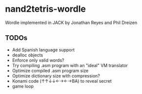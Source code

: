 # nand2tetris-wordle

Wordle implemented in JACK
by Jonathan Reyes and Phil Dreizen

## TODOs
- Add Spanish language support
- dealloc objects
- Enforce only valid words?
- Try compiling .asm program with an "ideal" VM translator
- Optimize compiled .asm program size
- Optimize dictionary size with compression?
- Konami code (↑↑↓↓←→←→BA) to reveal secret
- game loop
